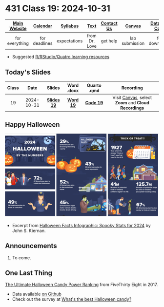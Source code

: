 # 431 Class 19: 2024-10-31

[Main Website](https://thomaselove.github.io/431-2024/) | [Calendar](https://thomaselove.github.io/431-2024/calendar.html) | [Syllabus](https://thomaselove.github.io/431-syllabus-2024/) | [Text](https://thomaselove.github.io/431-book/) | [Contact Us](https://thomaselove.github.io/431-2024/contact.html) | [Canvas](https://canvas.case.edu) | [Data and Code](https://github.com/THOMASELOVE/431-data)
:-----------: | :--------------: | :----------: | :---------: | :-------------: | :-----------: | :------------:
for everything | for deadlines | expectations | from Dr. Love | get help | lab submission | for downloads

- Suggested [R/RStudio/Quatro learning resources](https://thomaselove.github.io/431-2024/resources.html)

## Today's Slides

Class | Date | Slides | Word .docx | Quarto .qmd | Recording
:---: | :--------: | :------: | :------: | :------: | :-------------:
19 | 2024-10-31 | **[Slides 19](https://thomaselove.github.io/431-slides-2024/class19.html)** | **[Word 19](https://thomaselove.github.io/431-slides-2024/class19w.docx)** | **[Code 19](https://github.com/THOMASELOVE/431-slides-2024/blob/main/class19.qmd)** | Visit [Canvas](https://canvas.case.edu/), select **Zoom** and **Cloud Recordings**

## Happy Halloween

![](halloween_2024.png)

- Excerpt from [Halloween Facts Infographic: Spooky Stats for 2024](https://wallethub.com/blog/halloween-facts/25374) by John S. Kiernan.

## Announcements

1. To come.


## One Last Thing

[The Ultimate Halloween Candy Power Ranking](https://fivethirtyeight.com/videos/the-ultimate-halloween-candy-power-ranking/) from FiveThirty Eight in 2017.

- Data available [on Github](https://github.com/fivethirtyeight/data/tree/master/candy-power-ranking)
- Check out the survey at [What's the best Halloween candy?](https://walthickey.com/2017/10/18/whats-the-best-halloween-candy/)
